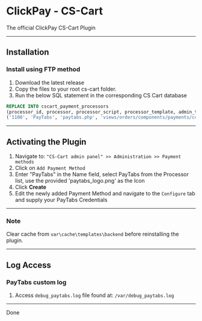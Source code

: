 # ClickPay - CS-Cart

The official ClickPay CS-Cart Plugin

- - -

## Installation

### Install using FTP method

1. Download the latest release
2. Copy the files to your root cs-cart folder.
3. Run the below SQL statement in the corresponding CS Cart database

```sql
REPLACE INTO cscart_payment_processors 
(processor_id, processor, processor_script, processor_template, admin_template, callback, type) values
('1100', 'PayTabs', 'paytabs.php', 'views/orders/components/payments/cc_outside.tpl', 'paytabs.tpl', 'N', 'P');
```

- - -

## Activating the Plugin

1. Navigate to: `"CS-Cart admin panel" >> Administration >> Payment methods`
2. Click on `Add Payment Method`
3. Enter "PayTabs" in the Name field, select PayTabs from the Processor list, use the provided 'paytabs_logo.png' as the Icon
4. Click **Create**
5. Edit the newly added Payment Method and navigate to the `Configure` tab and supply your PayTabs Credentials

- - -

### Note

Clear cache from `var\cache\templates\backend`​ before reinstalling the plugin.​

- - -

## Log Access

### PayTabs custom log

1. Access `debug_paytabs.log` file found at: `/var/debug_paytabs.log`

- - -

Done
